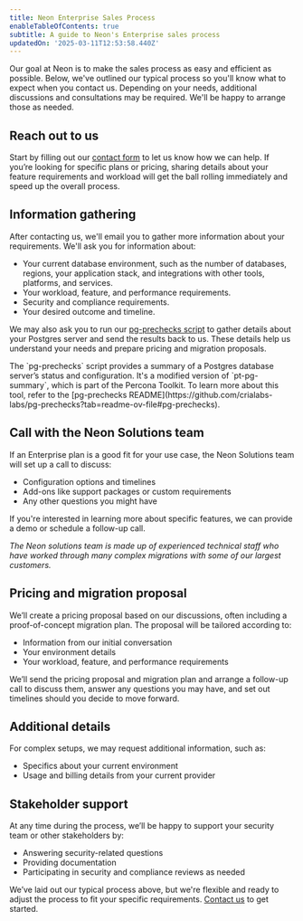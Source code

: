 ```yaml
---
title: Neon Enterprise Sales Process
enableTableOfContents: true
subtitle: A guide to Neon's Enterprise sales process
updatedOn: '2025-03-11T12:53:58.440Z'
---
```


Our goal at Neon is to make the sales process as easy and efficient as possible. Below, we've outlined our typical process so you'll know what to expect when you contact us. Depending on your needs, additional discussions and consultations may be required. We'll be happy to arrange those as needed.

<Steps>

## Reach out to us

Start by filling out our [contact form](https://neon.tech/contact-sales) to let us know how we can help. If you’re looking for specific plans or pricing, sharing details about your feature requirements and workload will get the ball rolling immediately and speed up the overall process.

## Information gathering

After contacting us, we'll email you to gather more information about your requirements. We'll ask you for information about:

- Your current database environment, such as the number of databases, regions, your application stack, and integrations with other tools, platforms, and services.
- Your workload, feature, and performance requirements.
- Security and compliance requirements.
- Your desired outcome and timeline.

We may also ask you to run our [pg-prechecks script](https://github.com/crialabs-labs/pg-prechecks) to gather details about your Postgres server and send the results back to us. These details help us understand your needs and prepare pricing and migration proposals.

<Admonition type="note" title="about pg-prechecks">
The `pg-prechecks` script provides a summary of a Postgres database server’s status and configuration. It's a modified version of `pt-pg-summary`, which is part of the Percona Toolkit. To learn more about this tool, refer to the [pg-prechecks README](https://github.com/crialabs-labs/pg-prechecks?tab=readme-ov-file#pg-prechecks).
</Admonition>

## Call with the Neon Solutions team

If an Enterprise plan is a good fit for your use case, the Neon Solutions team will set up a call to discuss:

- Configuration options and timelines
- Add-ons like support packages or custom requirements
- Any other questions you might have

If you're interested in learning more about specific features, we can provide a demo or schedule a follow-up call.

_The Neon solutions team is made up of experienced technical staff who have worked through many complex migrations with some of our largest customers._

## Pricing and migration proposal

We’ll create a pricing proposal based on our discussions, often including a proof-of-concept migration plan. The proposal will be tailored according to:

- Information from our initial conversation
- Your environment details
- Your workload, feature, and performance requirements

We’ll send the pricing proposal and migration plan and arrange a follow-up call to discuss them, answer any questions you may have, and set out timelines should you decide to move forward.

## Additional details

For complex setups, we may request additional information, such as:

- Specifics about your current environment
- Usage and billing details from your current provider

## Stakeholder support

At any time during the process, we’ll be happy to support your security team or other stakeholders by:

- Answering security-related questions
- Providing documentation
- Participating in security and compliance reviews as needed

</Steps>

We’ve laid out our typical process above, but we're flexible and ready to adjust the process to fit your specific requirements. [Contact us](https://neon.tech/contact-sales) to get started.
